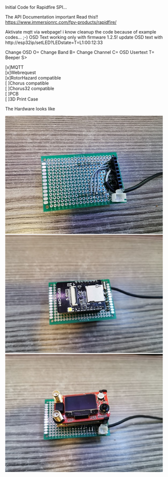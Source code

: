 Initial Code for Rapidfire SPI... 

The API Documentation important Read this!!
https://www.immersionrc.com/fpv-products/rapidfire/

Aktivate mqtt via webpage!
i know cleanup the code because of example codes... ;-)
OSD Text working only with firmware 1.2.5! 
update OSD text with http://esp32ip/setLED?LEDstate=T=L1:00:12:33

Change OSD
O=
Change Band
B=
Change Channel
C=
OSD Usertext
T=
Beeper
S>

[x]MQTT<br>
[x]Webrequest<br>
[x]RotorHazard compatible<br>
[ ]Chorus compatible<br>
[ ]Chorus32 compatible<br>
[ ]PCB<br>
[ ]3D Print Case<br>




The Hardware looks like

<img src=https://github.com/realhuno/rapidfire_spi/blob/master/1.jpg><br>
<img src=https://github.com/realhuno/rapidfire_spi/blob/master/2.jpg><br>
<img src=https://github.com/realhuno/rapidfire_spi/blob/master/3.jpg><br>
